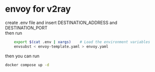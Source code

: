 # envoy for v2ray

  create .env file and insert DESTINATION_ADDRESS and DESTINATION_PORT <br/>
  then run 
``` bash 
    export $(cat .env | xargs)    # Load the environment variables
    envsubst < envoy-template.yaml > envoy.yaml
```

then you can run 
``` bash
docker compose up -d
```